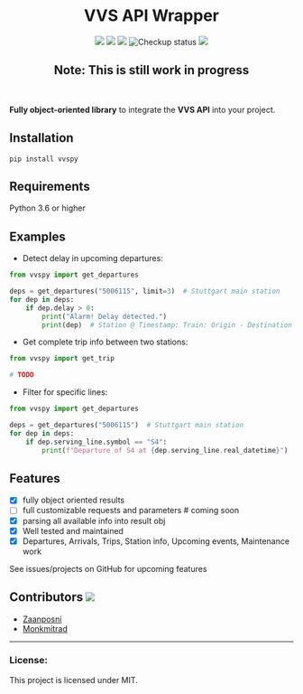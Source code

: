 <h1 align="center">VVS API Wrapper</h1>
<p align="center">
<img src="https://img.shields.io/badge/api-vvs-orange" />
<img src="https://img.shields.io/pypi/pyversions/vvspy" />
<img src="https://img.shields.io/pypi/v/vvspy" />
<img src="https://github.com/FI18-Trainees/vvspy/workflows/BasicCheckup/badge.svg" alt="Checkup status"/>
<a href="https://github.com/zaanposni/vvs/blob/dev/LICENSE"><img src="https://img.shields.io/github/license/zaanposni/vvs.svg"/></a>
</p>
<h2 align="center">Note: This is still work in progress</h2><br />

**Fully object-oriented library** to integrate the **VVS API** into your project.


## Installation

```
pip install vvspy
```

## Requirements

Python 3.6 or higher

## Examples
- Detect delay in upcoming departures:
```python
from vvspy import get_departures

deps = get_departures("5006115", limit=3)  # Stuttgart main station
for dep in deps:
    if dep.delay > 0:
        print("Alarm! Delay detected.")
        print(dep)  # Station @ Timestamp: Train: Origin - Destination
```
- Get complete trip info between two stations:
```python
from vvspy import get_trip

# TODO
```
- Filter for specific lines:
```python
from vvspy import get_departures

deps = get_departures("5006115")  # Stuttgart main station
for dep in deps:
    if dep.serving_line.symbol == "S4":
        print(f"Departure of S4 at {dep.serving_line.real_datetime}")
```
## Features

- [x] fully object oriented results
- [ ] full customizable requests and parameters  # coming soon
- [x] parsing all available info into result obj
- [x] Well tested and maintained
- [x] Departures, Arrivals, Trips, Station info, Upcoming events, Maintenance work

See issues/projects on GitHub for upcoming features

## Contributors <img src="https://img.shields.io/badge/contributions-welcome-brightgreen.svg?style=flat"/>

- <a href="https://github.com/zaanposni">Zaanposni</a>
- <a href="https://github.com/Monkmitrad">Monkmitrad</a>
<hr />

### License:

This project is licensed under MIT.